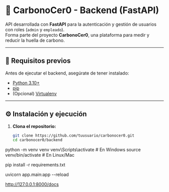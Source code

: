 # 🌿 CarbonoCer0 - Backend (FastAPI)

API desarrollada con **FastAPI** para la autenticación y gestión de usuarios con roles (`admin` y `empleado`).  
Forma parte del proyecto **CarbonoCer0**, una plataforma para medir y reducir la huella de carbono.

---

## 🚀 Requisitos previos

Antes de ejecutar el backend, asegúrate de tener instalado:

- [Python 3.10+](https://www.python.org/downloads/)
- [pip](https://pip.pypa.io/en/stable/)
- (Opcional) [Virtualenv](https://virtualenv.pypa.io/en/latest/)

---

## ⚙️ Instalación y ejecución

1. **Clona el repositorio:**
   ```bash
   git clone https://github.com/tuusuario/carbonocer0.git
   cd carbonocer0/backend
python -m venv venv
venv\Scripts\activate    # En Windows
source venv/bin/activate # En Linux/Mac

pip install -r requirements.txt

uvicorn app.main:app --reload

http://127.0.0.1:8000/docs

